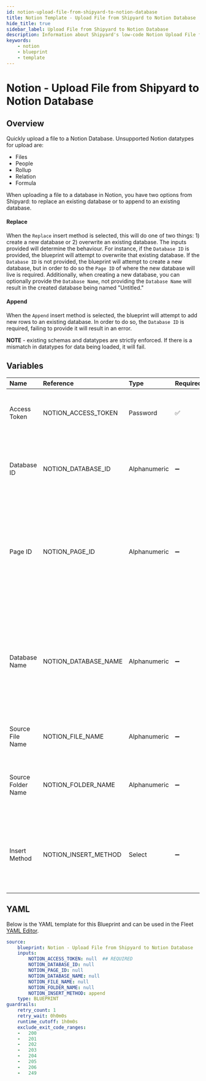 ```yaml
---
id: notion-upload-file-from-shipyard-to-notion-database
title: Notion Template - Upload File from Shipyard to Notion Database
hide_title: true
sidebar_label: Upload File from Shipyard to Notion Database
description: Information about Shipyard's low-code Notion Upload File from Shipyard to Notion Database blueprint. Quickly upload a file to a Notion Database 
keywords:
    - notion
    - blueprint
    - template
---
```


# Notion - Upload File from Shipyard to Notion Database

## Overview
Quickly upload a file to a Notion Database. Unsupported Notion datatypes for upload are:
- Files
- People
- Rollup
- Relation
- Formula

When uploading a file to a database in Notion, you have two options from Shipyard: to replace an existing database or to append to an existing database. 

#### Replace
When the `Replace` insert method is selected, this will do one of two things: 1) create a new database or 2) overwrite an existing database. The inputs provided will determine the behaviour. For instance, if the `Database ID` is provided, the blueprint will attempt to overwrite that existing database. If the `Database ID` is not provided, the blueprint will attempt to create a new database, but in order to do so the `Page ID` of where the new database will live is required. Additionally, when creating a new database, you can optionally provide the `Database Name`, not providing the `Database Name` will result in the created database being named "Untitled."

#### Append
When the `Append` insert method is selected, the blueprint will attempt to add new rows to an existing database. In order to do so, the `Database ID` is required, failing to provide it will result in an error.


**NOTE** - existing schemas and datatypes are strictly enforced. If there is a mismatch in datatypes for data being loaded, it will fail.

## Variables

| Name | Reference | Type | Required | Default | Options | Description |
|:-----|:----------|:-----|:---------|:--------|:--------|:------------|
| Access Token | NOTION_ACCESS_TOKEN  | Password |:white_check_mark: | - | - | The access token assigned to the integration created |
| Database ID | NOTION_DATABASE_ID  | Alphanumeric |:heavy_minus_sign: | - | - | The ID of the notion database found in the URL. Is necessary if `Append` is selected |
| Page ID | NOTION_PAGE_ID  | Alphanumeric |:heavy_minus_sign: | - | - | The parent page ID where the Database will reside. Is only necessary if `Replace` is selected and the database doesn't exist. |
| Database Name | NOTION_DATABASE_NAME  | Alphanumeric |:heavy_minus_sign: | - | - | The optional name of the database to be created. If `Replace` is selected and the database doesn't exist, this will provide a name for the one that is created |
| Source File Name | NOTION_FILE_NAME  | Alphanumeric |:heavy_minus_sign: | - | - | The name of the file to load to Notion |
| Source Folder Name | NOTION_FOLDER_NAME  | Alphanumeric |:heavy_minus_sign: | - | - | The optional name of the folder containing the file to load to Notion |
| Insert Method | NOTION_INSERT_METHOD  | Select |:heavy_minus_sign: | `append` | Append: `append`<br></br><br></br>Replace: `replace`<br></br><br></br> | The option to overwrite an existing database, or append additional rows |


## YAML
Below is the YAML template for this Blueprint and can be used in the Fleet [YAML Editor](../../reference/fleets/yaml-editor.md).
```yaml
source:
    blueprint: Notion - Upload File from Shipyard to Notion Database
    inputs:
        NOTION_ACCESS_TOKEN: null  ## REQUIRED
        NOTION_DATABASE_ID: null
        NOTION_PAGE_ID: null
        NOTION_DATABASE_NAME: null
        NOTION_FILE_NAME: null
        NOTION_FOLDER_NAME: null
        NOTION_INSERT_METHOD: append
    type: BLUEPRINT
guardrails:
    retry_count: 1
    retry_wait: 0h0m0s
    runtime_cutoff: 1h0m0s
    exclude_exit_code_ranges:
    -   200
    -   201
    -   202
    -   203
    -   204
    -   205
    -   206
    -   249

```
